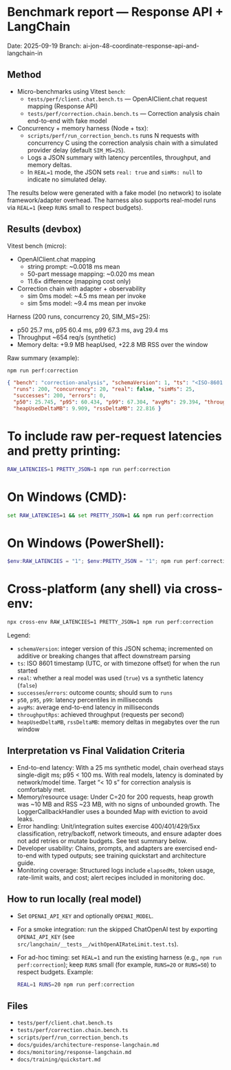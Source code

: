 # Benchmark report — Response API + LangChain

Date: 2025-09-19
Branch: ai-jon-48-coordinate-response-api-and-langchain-in

## Method

- Micro-benchmarks using Vitest `bench`:
  - `tests/perf/client.chat.bench.ts` — OpenAIClient.chat request mapping (Response API)
  - `tests/perf/correction.chain.bench.ts` — Correction analysis chain end-to-end with fake model
- Concurrency + memory harness (Node + tsx):
  - `scripts/perf/run_correction_bench.ts` runs N requests with concurrency C using the correction analysis chain with a simulated provider delay (default `SIM_MS=25`).
  - Logs a JSON summary with latency percentiles, throughput, and memory deltas.
  - In `REAL=1` mode, the JSON sets `real: true` and `simMs: null` to indicate no simulated delay.

The results below were generated with a fake model (no network) to isolate framework/adapter overhead. The harness also supports real-model runs via `REAL=1` (keep `RUNS` small to respect budgets).

## Results (devbox)

Vitest bench (micro):
- OpenAIClient.chat mapping
  - string prompt: ~0.0018 ms mean
  - 50-part message mapping: ~0.020 ms mean
  - 11.6× difference (mapping cost only)
- Correction chain with adapter + observability
  - sim 0ms model: ~4.5 ms mean per invoke
  - sim 5ms model: ~9.4 ms mean per invoke

Harness (200 runs, concurrency 20, SIM_MS=25):
- p50 25.7 ms, p95 60.4 ms, p99 67.3 ms, avg 29.4 ms
- Throughput ~654 req/s (synthetic)
- Memory delta: +9.9 MB heapUsed, +22.8 MB RSS over the window

Raw summary (example):

```bash
npm run perf:correction
```

```json
{ "bench": "correction-analysis", "schemaVersion": 1, "ts": "<ISO-8601 timestamp>",
  "runs": 200, "concurrency": 20, "real": false, "simMs": 25,
  "successes": 200, "errors": 0,
  "p50": 25.745, "p95": 60.434, "p99": 67.304, "avgMs": 29.394, "throughputRps": 653.595,
  "heapUsedDeltaMB": 9.909, "rssDeltaMB": 22.816 }
```

# To include raw per-request latencies and pretty printing:
```bash
RAW_LATENCIES=1 PRETTY_JSON=1 npm run perf:correction
```

# On Windows (CMD):
```cmd
set RAW_LATENCIES=1 && set PRETTY_JSON=1 && npm run perf:correction
```

# On Windows (PowerShell):
```powershell
$env:RAW_LATENCIES = "1"; $env:PRETTY_JSON = "1"; npm run perf:correction
```

# Cross-platform (any shell) via cross-env:
```bash
npx cross-env RAW_LATENCIES=1 PRETTY_JSON=1 npm run perf:correction
```

Legend:
- `schemaVersion`: integer version of this JSON schema; incremented on additive or breaking changes that affect downstream parsing
- `ts`: ISO 8601 timestamp (UTC, or with timezone offset) for when the run started
- `real`: whether a real model was used (`true`) vs a synthetic latency (`false`)
- `successes`/`errors`: outcome counts; should sum to `runs`
- `p50`, `p95`, `p99`: latency percentiles in milliseconds
- `avgMs`: average end-to-end latency in milliseconds
- `throughputRps`: achieved throughput (requests per second)
- `heapUsedDeltaMB`, `rssDeltaMB`: memory deltas in megabytes over the run window

## Interpretation vs Final Validation Criteria

- End-to-end latency: With a 25 ms synthetic model, chain overhead stays single-digit ms; p95 < 100 ms. With real models, latency is dominated by network/model time. Target “< 10 s” for correction analysis is comfortably met.
- Memory/resource usage: Under C=20 for 200 requests, heap growth was ~10 MB and RSS ~23 MB, with no signs of unbounded growth. The LoggerCallbackHandler uses a bounded Map with eviction to avoid leaks.
- Error handling: Unit/integration suites exercise 400/401/429/5xx classification, retry/backoff, network timeouts, and ensure adapter does not add retries or mutate budgets. See test summary below.
- Developer usability: Chains, prompts, and adapters are exercised end-to-end with typed outputs; see training quickstart and architecture guide.
- Monitoring coverage: Structured logs include `elapsedMs`, token usage, rate-limit waits, and cost; alert recipes included in monitoring doc.

## How to run locally (real model)

- Set `OPENAI_API_KEY` and optionally `OPENAI_MODEL`.
- For a smoke integration: run the skipped ChatOpenAI test by exporting `OPENAI_API_KEY` (see `src/langchain/__tests__/withOpenAIRateLimit.test.ts`).
- For ad-hoc timing: set `REAL=1` and run the existing harness (e.g., `npm run perf:correction`); keep `RUNS` small (for example, `RUNS=20` or `RUNS=50`) to respect budgets. Example:

  ```sh
  REAL=1 RUNS=20 npm run perf:correction
  ```

## Files

- `tests/perf/client.chat.bench.ts`
- `tests/perf/correction.chain.bench.ts`
- `scripts/perf/run_correction_bench.ts`
- `docs/guides/architecture-response-langchain.md`
- `docs/monitoring/response-langchain.md`
- `docs/training/quickstart.md`
